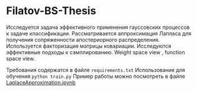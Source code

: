 # Filatov-BS-Thesis

Исследуется задача эффективного применения гауссовских процессов к задаче классификации. Рассматривается аппроксимация Лапласа для получения сопряженности апостериорного распределения. Используется факторизация матрицы ковариации. Исследуются эффективные подходы к сэмплированию. Weight space view , function space view. 


Требования содержатся в файле `requirements.txt`
Использование для обучения `python train.py`
Пример работы можно посмотреть в файле [LaplaceApproximation.ipynb](https://github.com/Intelligent-Systems-Phystech/Vayser-BS-Thesis/blob/main/LaplaceApproximation.ipynb)
